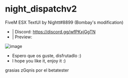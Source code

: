 # night_dispatchv2
FiveM ESX TextUI by Nightt#8899 (Bombay's modification)

- | Discord: https://discord.gg/wfPKxjGgTN
- | Preview: 

![image](https://user-images.githubusercontent.com/101990128/201953613-20592680-c93c-4da0-9db0-a0d62ac4b356.png)


- Espero que os guste, disfrutadlo :)
- I hope you like it, enjoy it :)

grasias zGqnis por el betatester
